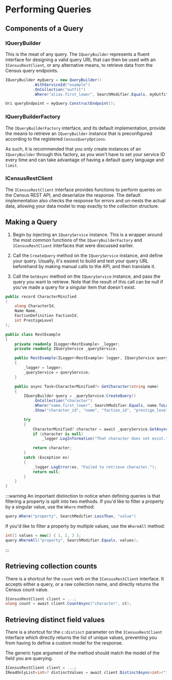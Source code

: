 # Performing Queries

## Components of a Query

### IQueryBuilder

This is the meat of any query. The `IQueryBuilder` represents a fluent interface for designing a valid query URL that can then be used with an `ICensusRestClient`, or any alternative means, to retrieve data from the Census query endpoints.

```csharp
IQueryBuilder myQuery = new QueryBuilder()
            .WithServiceId("example")
            .OnCollection("outfit")
            .Where("alias.first_lower", SearchModifier.Equals, myOutfitTag.ToLower());

Uri queryEndpoint = myQuery.ConstructEndpoint();
```

### IQueryBuilderFactory

The `IQueryBuilderFactory` interface, and its default implementation, provide the means to retrieve an
`IQueryBuilder` instance that is preconfigured according to the registered `CensusQueryOptions`.

As such, it is recommended that you only create instances of an `IQueryBuilder` through this factory, as you won't
have to set your service ID every time and can take advantage of having a default query language and `limit`.

### ICensusRestClient

The `ICensusRestClient` interface provides functions to perform queries on the Census REST API,
and deserialize the response. The default implementation also checks the response for errors and un-nests the actual data,
allowing your data model to map exactly to the collection structure.

## Making a Query

1. Begin by injecting an `IQueryService` instance. This is a wrapper around the most common functions of the
   `IQueryBuilderFactory` and `ICensusRestClient` interfaces that were discussed earlier.

2. Call the `CreateQuery` method on the `IQueryService` instance, and define your query. Usually, it's
   easiest to build and test your query URL beforehand by making manual calls to the API, and then translate it.

3. Call the `GetAsync` method on the `IQueryService` instance, and pass the query you want to retrieve. Note
   that the result of this call can be null if you've made a query for a singular item that doesn't exist.

```csharp
public record CharacterMinified
(
    ulong CharacterId,
    Name Name,
    FactionDefinition FactionId,
    int PrestigeLevel
);

public class RestExample
{
    private readonly ILogger<RestExample> _logger;
    private readonly IQueryService _queryService;

    public RestExample(ILogger<RestExample> logger, IQueryService queryService)
    {
        _logger = logger;
        _queryService = queryService;
    }

    public async Task<CharacterMinified?> GetCharacter(string name)
    {
        IQueryBuilder query = _queryService.CreateQuery()
            .OnCollection("character")
            .Where("name.first_lower", SearchModifier.Equals, name.ToLower())
            .Show("character_id", "name", "faction_id", "prestige_level");

        try
        {
            CharacterMinified? character = await _queryService.GetAsync<CharacterMinified>(query, ct).ConfigureAwait(false);
            if (character is null)
                _logger.LogInformation("That character does not exist.");

            return character;
        }
        catch (Exception ex)
        {
            _logger.LogError(ex, "Failed to retrieve character.");
            return null;
        }
    }
}
```

:::warning
An important distinction to notice when defining queries is that filtering a property is split into two methods. If you'd like to filter a property by a singular value, use the `Where` method:

```csharp
query.Where("property", SearchModifier.LessThan, "value")
```

If you'd like to filter a property by multiple values, use the `WhereAll` method:

```csharp
int[] values = new[] { 1, 2, 3 };
query.WhereAll("property", SearchModifier.Equals, values);
```
:::

## Retrieving collection counts

There is a shortcut for the `count` verb on the `ICensusRestClient` interface. It accepts either a query, or a raw collection name,
and directly returns the Census count value.

```csharp
ICensusRestClient client = ...;
ulong count = await client.CountAsync("character", ct);
```

## Retrieving distinct field values

There is a shortcut for the `c:distinct` parameter on the `ICensusRestClient` interface which directly returns the list of unique values, preventing you from having to define a custom model for the response.

The generic type argument of the method should match the model of the field you are querying.

```csharp
ICensusRestClient client = ...;
IReadOnlyList<int>? distinctValues = await client.DistinctAsync<int>("item", "max_stack_size", ct);
```
